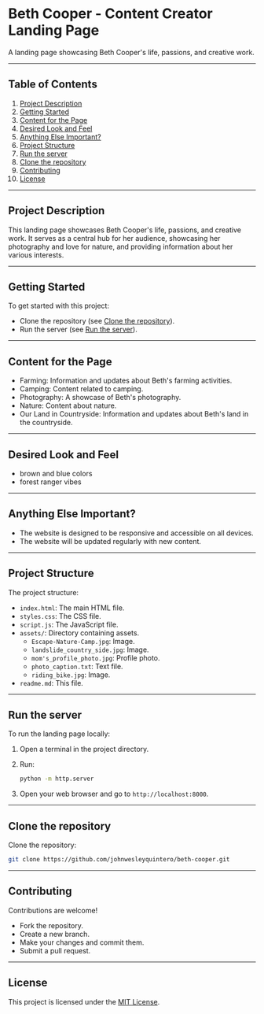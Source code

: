 # Beth Cooper - Content Creator Landing Page

A landing page showcasing Beth Cooper's life, passions, and creative work.

---

## Table of Contents

1.  [Project Description](#project-description)
2.  [Getting Started](#getting-started)
3.  [Content for the Page](#content-for-the-page)
4.  [Desired Look and Feel](#desired-look-and-feel)
5.  [Anything Else Important?](#anything-else-important)
6.  [Project Structure](#project-structure)
7.  [Run the server](#run-the-server)
8.  [Clone the repository](#clone-the-repository)
9.  [Contributing](#contributing)
10. [License](#license)

---

## Project Description

This landing page showcases Beth Cooper's life, passions, and creative work. It serves as a central hub for her audience, showcasing her photography and love for nature, and providing information about her various interests.

---

## Getting Started

To get started with this project:

-   Clone the repository (see [Clone the repository](#clone-the-repository)).
-   Run the server (see [Run the server](#run-the-server)).

---

## Content for the Page

-   Farming: Information and updates about Beth's farming activities.
-   Camping: Content related to camping.
-   Photography: A showcase of Beth's photography.
-   Nature: Content about nature.
-   Our Land in Countryside: Information and updates about Beth's land in the countryside.

---

## Desired Look and Feel

-   brown and blue colors
-   forest ranger vibes

---

## Anything Else Important?

-   The website is designed to be responsive and accessible on all devices.
-   The website will be updated regularly with new content.

---

## Project Structure

The project structure:

-   `index.html`: The main HTML file.
-   `styles.css`: The CSS file.
-   `script.js`: The JavaScript file.
-   `assets/`: Directory containing assets.
    -   `Escape-Nature-Camp.jpg`: Image.
    -   `landslide_country_side.jpg`: Image.
    -   `mom's_profile_photo.jpg`: Profile photo.
    -   `photo_caption.txt`: Text file.
    -   `riding_bike.jpg`: Image.
-   `readme.md`: This file.

---

## Run the server

To run the landing page locally:

1.  Open a terminal in the project directory.
2.  Run:

    ```bash
    python -m http.server
    ```

3.  Open your web browser and go to `http://localhost:8000`.

---

## Clone the repository

Clone the repository:

```bash
git clone https://github.com/johnwesleyquintero/beth-cooper.git
```

---

## Contributing

Contributions are welcome!

-   Fork the repository.
-   Create a new branch.
-   Make your changes and commit them.
-   Submit a pull request.

---

## License

This project is licensed under the [MIT License](LICENSE).
